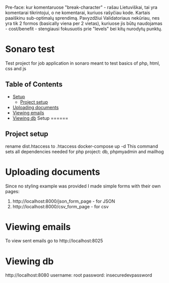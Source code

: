 Pre-face: kur komentaruose "break-character" - rašau Lietuviškai, tai yra komentarai tikrintojui, o ne komentarai, kuriuos rašyčiau kode.
Kartais paaiškinu sub-optimalų sprendimą. Pavyzdžiui Validatoriaus nekūriau, nes yra tik 2 formos (basically viena per 2 vietas), kuriuose jis būtų naudojamas - cost/benefit - stengiausi fokusuotis prie "levels" bei kitų nurodytų punktų.


Sonaro test
============

Test project for job application in sonaro meant to test basics of php, html, css and js

Table of Contents
-----
- [Setup](#setup)
  * [Project setup](#project-setup)
- [Uploading documents](#uploading-document)
- [Viewing emails](#viewing-email)
- [Viewing db](#viewing-db)
Setup
======

Project setup
-------------
rename dist.htaccess to .htaccess
docker-compose up -d
This command sets all dependencies needed for php project: db, phpmyadmin and mailhog

Uploading documents
======

Since no styling example was provided I made simple forms with their own pages:
1. http://localhost:8000/json_form_page - for JSON
2. http://localhost:8000/csv_form_page - for csv

Viewing emails
======

To view sent emails go to http://localhost:8025

Viewing db
======
http://localhost:8080
username: root
password: insecuredevpassword
